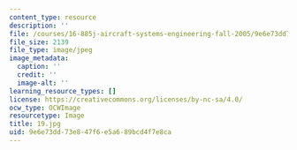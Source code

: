 ```yaml
---
content_type: resource
description: ''
file: /courses/16-885j-aircraft-systems-engineering-fall-2005/9e6e73dd73e847f6e5a689bcd4f7e8ca_19.jpg
file_size: 2139
file_type: image/jpeg
image_metadata:
  caption: ''
  credit: ''
  image-alt: ''
learning_resource_types: []
license: https://creativecommons.org/licenses/by-nc-sa/4.0/
ocw_type: OCWImage
resourcetype: Image
title: 19.jpg
uid: 9e6e73dd-73e8-47f6-e5a6-89bcd4f7e8ca
---
```

